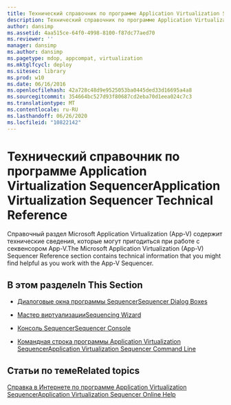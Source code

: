 ```yaml
---
title: Технический справочник по программе Application Virtualization Sequencer
description: Технический справочник по программе Application Virtualization Sequencer
author: dansimp
ms.assetid: 4aa515ce-64f0-4998-8100-f87dc77aed70
ms.reviewer: ''
manager: dansimp
ms.author: dansimp
ms.pagetype: mdop, appcompat, virtualization
ms.mktglfcycl: deploy
ms.sitesec: library
ms.prod: w10
ms.date: 06/16/2016
ms.openlocfilehash: 42a728c48d9e9525053ba0445ded33d16695a4a8
ms.sourcegitcommit: 354664bc527d93f80687cd2eba70d1eea024c7c3
ms.translationtype: MT
ms.contentlocale: ru-RU
ms.lasthandoff: 06/26/2020
ms.locfileid: "10822142"
---
```

# <span data-ttu-id="d2621-103">Технический справочник по программе Application Virtualization Sequencer</span><span class="sxs-lookup"><span data-stu-id="d2621-103">Application Virtualization Sequencer Technical Reference</span></span>


<span data-ttu-id="d2621-104">Справочный раздел Microsoft Application Virtualization (App-V) содержит технические сведения, которые могут пригодиться при работе с секвенсором App-V.</span><span class="sxs-lookup"><span data-stu-id="d2621-104">The Microsoft Application Virtualization (App-V) Sequencer Reference section contains technical information that you might find helpful as you work with the App-V Sequencer.</span></span>

## <span data-ttu-id="d2621-105">В этом разделе</span><span class="sxs-lookup"><span data-stu-id="d2621-105">In This Section</span></span>


-   [<span data-ttu-id="d2621-106">Диалоговые окна программы Sequencer</span><span class="sxs-lookup"><span data-stu-id="d2621-106">Sequencer Dialog Boxes</span></span>](sequencer-dialog-boxes.md)

-   [<span data-ttu-id="d2621-107">Мастер виртуализации</span><span class="sxs-lookup"><span data-stu-id="d2621-107">Sequencing Wizard</span></span>](sequencing-wizard.md)

-   [<span data-ttu-id="d2621-108">Консоль Sequencer</span><span class="sxs-lookup"><span data-stu-id="d2621-108">Sequencer Console</span></span>](sequencer-console.md)

-   [<span data-ttu-id="d2621-109">Командная строка программы Application Virtualization Sequencer</span><span class="sxs-lookup"><span data-stu-id="d2621-109">Application Virtualization Sequencer Command Line</span></span>](application-virtualization-sequencer-command-line.md)

## <span data-ttu-id="d2621-110">Статьи по теме</span><span class="sxs-lookup"><span data-stu-id="d2621-110">Related topics</span></span>


[<span data-ttu-id="d2621-111">Справка в Интернете по программе Application Virtualization Sequencer</span><span class="sxs-lookup"><span data-stu-id="d2621-111">Application Virtualization Sequencer Online Help</span></span>](application-virtualization-sequencer-online-help.md)

 

 





